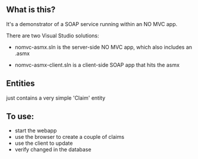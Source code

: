 ## What is this? ##

It's a demonstrator of a SOAP service running within an NO MVC app.

There are two Visual Studio solutions:

- nomvc-asmx.sln is the server-side NO MVC app, which also includes an .asmx

- nomvc-asmx-client.sln is a client-side SOAP app that hits the asmx


## Entities ##

just contains a very simple 'Claim' entity

## To use: ##

- start the webapp
- use the browser to create a couple of claims
- use the client to update
- verify changed in the database
